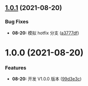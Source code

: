 ## [1.0.1](https://github.com/Popxie/git-commit-demo/compare/v1.0.0...v1.0.1) (2021-08-20)

### Bug Fixes

- **08-20:** 模拟 hotfix 分支 ([a3777df](https://github.com/Popxie/git-commit-demo/commit/a3777df51337b61a9c41c255c9b64d3eaed4f6a4))

# 1.0.0 (2021-08-20)

### Features

- **08-20:** 开发 V1.0.0 版本 ([99d3e3c](https://github.com/Popxie/git-commit-demo/commit/99d3e3c5d4292b29ad31e63a6175ecaaa70b6851))
